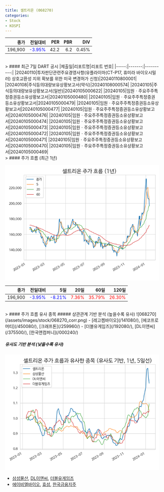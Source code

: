 ```yaml
---
title: 셀트리온 (068270)
categories:
- Stock
- KOSPI
---
```


|종가|전일대비|PER|PBR|DIV|
|---:|-------:|--:|--:|--:|
|196,900|<span style="color: blue">-3.95%</span>|42.2|6.2|0.45%|

<!-- more -->

<br>
> #### 최근 7일 DART 공시
|제출일|리포트명|리포트 번호|
|-----:|-------:|----------:|
|20240110|투자판단관련주요경영사항(유플라이마(CT-P17, 휴미라 바이오시밀러) 상호교환성 지위 확보를 위한 미국 변경허가 신청)|20240110800001|
|20240108|주식등의대량보유상황보고서(약식)|20240108000574|
|20240105|주식등의대량보유상황보고서(일반)|20240105000622|
|20240105|임원ㆍ주요주주특정증권등소유상황보고서|20240105000480|
|20240105|임원ㆍ주요주주특정증권등소유상황보고서|20240105000479|
|20240105|임원ㆍ주요주주특정증권등소유상황보고서|20240105000477|
|20240105|임원ㆍ주요주주특정증권등소유상황보고서|20240105000476|
|20240105|임원ㆍ주요주주특정증권등소유상황보고서|20240105000474|
|20240105|임원ㆍ주요주주특정증권등소유상황보고서|20240105000473|
|20240105|임원ㆍ주요주주특정증권등소유상황보고서|20240105000472|
|20240105|임원ㆍ주요주주특정증권등소유상황보고서|20240105000471|
|20240105|임원ㆍ주요주주특정증권등소유상황보고서|20240105000470|
|20240105|임원ㆍ주요주주특정증권등소유상황보고서|20240105000469|

<br>
> #### 주가 흐름 (최근 1년)

![068270](/assets/images/stock/068270.png)

|종가|전일대비|5일|20일|60일|120일|
|---:|-------:|--:|---:|---:|----:|
|196,900|<span style="color: blue">-3.95%</span>|<span style="color: blue">-8.21%</span>|<span style="color: red">7.36%</span>|<span style="color: red">35.79%</span>|<span style="color: red">26.30%</span>|

<br>
> #### 주가 흐름 유사 종목
##### 상관관계 기반 분석 (높을수록 유사)
![068270](/assets/images/stock/068270_corr.png)
- [레고켐바이오](/141080/), [에코프로머티](/450080/), [크래프톤](/259960/)
- [더블유게임즈](/192080/), [DL이앤씨](/375500/), [한국앤컴퍼니](/000240/)

##### 유사도 기반 분석 (낮을수록 유사)	
![068270](/assets/images/stock/068270_sim.png)
- [삼성물산](/028260/), [DL이앤씨](/375500/), [더블유게임즈](/192080/)
- [에이비엘바이오](/298380/), [효성](/004800/), [한국금융지주](/071050/)